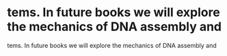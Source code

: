 # tems. In future books we will explore the mechanics of DNA assembly and

tems. In future books we will explore the mechanics of DNA assembly and